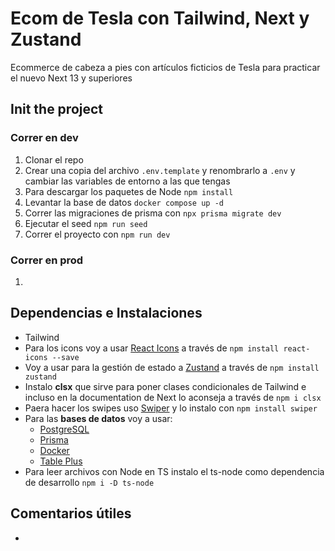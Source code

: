 # Ecom de Tesla con Tailwind, Next y Zustand

Ecommerce de cabeza a pies con artículos ficticios de Tesla para practicar el nuevo Next 13 y superiores

## Init the project

### Correr en dev

1. Clonar el repo
2. Crear una copia del archivo `.env.template` y renombrarlo a `.env` y cambiar las variables de entorno a las que tengas
3. Para descargar los paquetes de Node `npm install`
4. Levantar la base de datos `docker compose up -d`
5. Correr las migraciones de prisma con `npx prisma migrate dev`
6. Ejecutar el seed `npm run seed`
7. Correr el proyecto con `npm run dev`

### Correr en prod

1.

## Dependencias e Instalaciones

- Tailwind
- Para los icons voy a usar [React Icons](https://react-icons.github.io/react-icons/) a través de `npm install react-icons --save`
- Voy a usar para la gestión de estado a [Zustand](https://github.com/pmndrs/zustand) a través de `npm install zustand`
- Instalo **clsx** que sirve para poner clases condicionales de Tailwind e incluso en la documentation de Next lo aconseja a través de `npm i clsx`
- Paera hacer los swipes uso [Swiper](https://swiperjs.com/get-started) y lo instalo con `npm install swiper`
- Para las **bases de datos** voy a usar:
  - [PostgreSQL](https://www.postgresql.org)
  - [Prisma](https://www.prisma.io/docs/getting-started/quickstart)
  - [Docker](https://www.docker.com)
  - [Table Plus](https://tableplus.com)
- Para leer archivos con Node en TS instalo el ts-node como dependencia de desarrollo `npm i -D ts-node`

## Comentarios útiles

-
